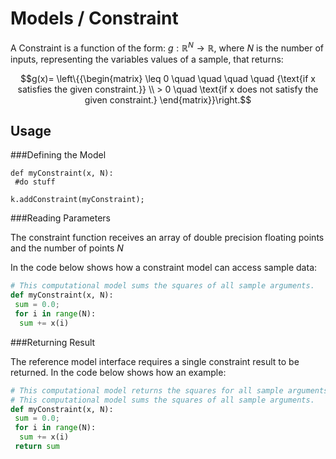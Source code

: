 # Models / Constraint

A Constraint is a function of the form: $g:\mathbb{R}^N\rightarrow\mathbb{R}$, where *N* is the number of inputs, representing the variables values of a sample, that returns:

$$g(x)= \left\{{\begin{matrix} \leq 0 \quad \quad  \quad  \quad {\text{if x satisfies the given constraint.}} \\ > 0 \quad \text{if x does not satisfy the given constraint.} \end{matrix}}\right.$$

## Usage

###Defining the Model

```pytho
def myConstraint(x, N): 
 #do stuff
 
k.addConstraint(myConstraint);
```

###Reading Parameters 

The constraint function receives an array of double precision floating points and the number of points *N*

In the code below shows how a constraint model can access sample data:

```python
# This computational model sums the squares of all sample arguments.
def myConstraint(x, N):
 sum = 0.0;
 for i in range(N):
  sum += x(i)
```

###Returning Result

The reference model interface requires a single constraint result to be returned. In the code below shows how an example:

```python
# This computational model returns the squares for all sample arguments.
# This computational model sums the squares of all sample arguments.
def myConstraint(x, N):
 sum = 0.0;
 for i in range(N):
  sum += x(i)
 return sum
```
